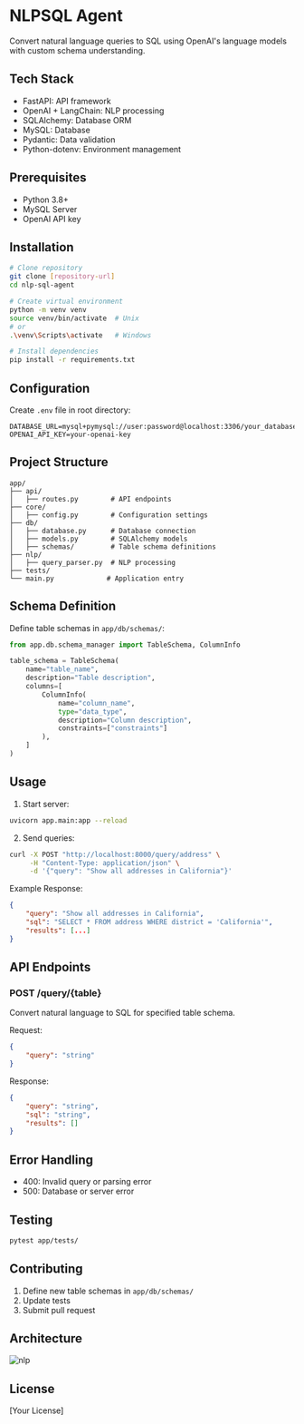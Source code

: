 # NLPSQL Agent

Convert natural language queries to SQL using OpenAI's language models with custom schema understanding.

## Tech Stack
- FastAPI: API framework
- OpenAI + LangChain: NLP processing
- SQLAlchemy: Database ORM
- MySQL: Database
- Pydantic: Data validation
- Python-dotenv: Environment management

## Prerequisites
- Python 3.8+
- MySQL Server
- OpenAI API key

## Installation

```bash
# Clone repository
git clone [repository-url]
cd nlp-sql-agent

# Create virtual environment
python -m venv venv
source venv/bin/activate  # Unix
# or
.\venv\Scripts\activate   # Windows

# Install dependencies
pip install -r requirements.txt
```

## Configuration

Create `.env` file in root directory:
```env
DATABASE_URL=mysql+pymysql://user:password@localhost:3306/your_database
OPENAI_API_KEY=your-openai-key
```

## Project Structure
```
app/
├── api/
│   ├── routes.py        # API endpoints
├── core/
│   ├── config.py        # Configuration settings
├── db/
│   ├── database.py      # Database connection
│   ├── models.py        # SQLAlchemy models
│   ├── schemas/         # Table schema definitions
├── nlp/
│   ├── query_parser.py  # NLP processing
├── tests/              
└── main.py             # Application entry
```

## Schema Definition

Define table schemas in `app/db/schemas/`:

```python
from app.db.schema_manager import TableSchema, ColumnInfo

table_schema = TableSchema(
    name="table_name",
    description="Table description",
    columns=[
        ColumnInfo(
            name="column_name",
            type="data_type",
            description="Column description",
            constraints=["constraints"]
        ),
    ]
)
```

## Usage

1. Start server:
```bash
uvicorn app.main:app --reload
```

2. Send queries:
```bash
curl -X POST "http://localhost:8000/query/address" \
     -H "Content-Type: application/json" \
     -d '{"query": "Show all addresses in California"}'
```

Example Response:
```json
{
    "query": "Show all addresses in California",
    "sql": "SELECT * FROM address WHERE district = 'California'",
    "results": [...]
}
```

## API Endpoints

### POST /query/{table}
Convert natural language to SQL for specified table schema.

Request:
```json
{
    "query": "string"
}
```

Response:
```json
{
    "query": "string",
    "sql": "string",
    "results": []
}
```

## Error Handling
- 400: Invalid query or parsing error
- 500: Database or server error

## Testing
```bash
pytest app/tests/
```

## Contributing
1. Define new table schemas in `app/db/schemas/`
2. Update tests
3. Submit pull request

## Architecture
![nlp](https://github.com/user-attachments/assets/2d14f630-739c-4cf8-ae62-13e08f726f36)


## License
[Your License]
